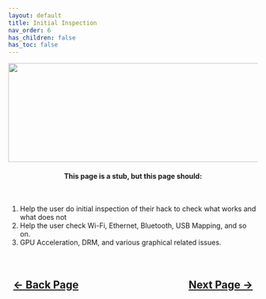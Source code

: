 ```yaml
---
layout: default
title: Initial Inspection
nav_order: 6
has_children: false
has_toc: false
---
```


<style>
  .navigation-container {
    display: flex;
    justify-content: space-between;
    align-items: center;
    width: 100%;
  }
  
  .nav-button {
    margin: 10px;
  }
</style>

<p align="center">
  <img width="650" height="200" src="../../../assets/Header-Placeholder.png">
</p>

<h4 align="center">This page is a stub, but this page should:</h4>
<br>

1. Help the user do initial inspection of their hack to check what works and what does not
2. Help the user check Wi-Fi, Ethernet, Bluetooth, USB Mapping, and so on.
3. GPU Acceleration, DRM, and various graphical related issues.

<h2 align="center">
  <br>
  <div class="navigation-container">
    <a class="nav-button" href="../05-OOBE/">&larr; Back Page</a>
    <a class="nav-button" href="../../troubleshooting/index/">Next Page &rarr;</a>
  </div>
  <br>
</h2>
